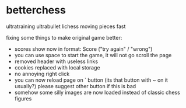 # betterchess
ultratraining ultrabullet lichess moving pieces fast

fixing some things to make original game better:

- scores show now in format: Score ("try again" / "wrong")
- you can use space to start the game, it will not go scroll the page
- removed header with useless links
- cookies replaced with local storage
- no annoying right click
- you can now reload page on ` button (its that button with ~ on it usually?) please suggest other button if this is bad
- somehow some silly images are now loaded instead of classic chess figures
